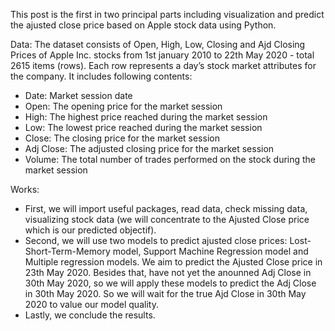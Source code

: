 This post is the first in two principal parts including visualization and predict the ajusted close price based on Apple stock data using Python.

Data: The dataset consists of Open, High, Low, Closing and Ajd Closing Prices of Apple Inc. stocks from 1st january 2010 to 22th May 2020 - total 2615 items (rows). Each row represents a day’s stock market attributes for the company. It includes following contents:

+ Date: Market session date
+ Open: The opening price for the market session
+ High: The highest price reached during the market session
+ Low: The lowest price reached during the market session
+ Close: The closing price for the market session
+ Adj Close: The adjusted closing price for the market session
+ Volume: The total number of trades performed on the stock during the market session

Works:
+ First, we will import useful packages, read data, check missing data, visualizing stock data (we will concentrate to the Ajusted Close price which is our predicted objectif).
+ Second, we will use two models to predict ajusted close prices: Lost-Short-Term-Memory model, Support Machine Regression model and Multiple regression models. We aim to predict the Ajusted Close price in 23th May 2020. Besides that, have not yet the anounned Adj Close in 30th May 2020, so we will apply these models to predict the Adj Close in 30th May 2020. So we will wait for the true Ajd Close in 30th May 2020 to value our model quality.
+ Lastly, we conclude the results.
